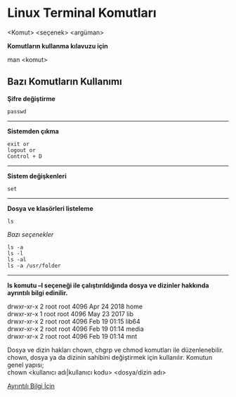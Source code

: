 # Linux Terminal Komutları

&lt;Komut&gt; &lt;seçenek&gt; &lt;argüman&gt;

**Komutların kullanma kılavuzu için**

man &lt;komut&gt;

## Bazı Komutların Kullanımı

**Şifre değiştirme**

```shell
passwd
```

---

**Sistemden çıkma**

```shell
exit or
logout or
Control + D

```

---

**Sistem değişkenleri**

```shell
set
```

---

**Dosya ve klasörleri listeleme**

```shell
ls
```

_Bazı seçenekler_

```shell
ls -a
ls -l
ls -al
ls -a /usr/folder
```

---

**ls komutu –l seçeneği ile çalıştırıldığında dosya ve dizinler hakkında ayrıntılı bilgi edinilir.**

drwxr-xr-x 2 root root 4096 Apr 24 2018 home  
drwxr-xr-x 1 root root 4096 May 23 2017 lib  
drwxr-xr-x 2 root root 4096 Feb 19 01:15 lib64  
drwxr-xr-x 2 root root 4096 Feb 19 01:14 media  
drwxr-xr-x 2 root root 4096 Feb 19 01:14 mnt

Dosya ve dizin hakları chown, chgrp ve chmod komutları ile düzenlenebilir.  
chown, dosya ya da dizinin sahibini değiştirmek için kullanılır. Komutun genel yapısı;  
chown &lt;kullanıcı adı|kullanıcı kodu&gt; &lt;dosya/dizin adı&gt;

[Ayrıntılı Bilgi İçin](https://www.enesusta.tech/articles/linux-file-system-permissons)

